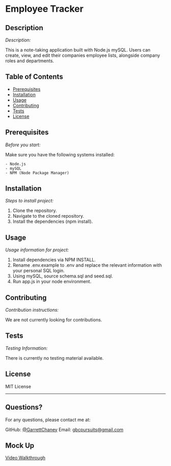 # Employee Tracker

## Description

_Description:_

This is a note-taking application built with Node.js mySQL. Users can create, view, and edit their companies employee lists, alongside company roles and departments.

## Table of Contents

- [Prerequisites](#prerequisites)
- [Installation](#installation)
- [Usage](#usage)
- [Contributing](#contributing)
- [Tests](#tests)
- [License](#license)

## Prerequisites

_Before you start:_

Make sure you have the following systems installed:

    - Node.js
    - mySQL
    - NPM (Node Package Manager)

## Installation

_Steps to install project:_

1.  Clone the repository.
2.  Navigate to the cloned repository.
3.  Install the dependencies (npm install).

## Usage

_Usage information for project:_

1. Install dependencies via NPM INSTALL.
2. Rename .env.example to .env and replace the relevant information with your personal SQL login.
3. Using mySQL, source schema.sql and seed.sql.
4. Run app.js in your node environment.

## Contributing

_Contribution instructions:_

We are not currently looking for contributions.

## Tests

_Testing Information:_

There is currently no testing material available.

## License

MIT License

---

## Questions?

For any questions, please contact me at:

GitHub: [@GarrettChaney](https://api.github.com/users/GarrettChaney)
Email: gbcpursuits@gmail.com

## Mock Up

[Video Walkthrough](https://drive.google.com/file/d/1LDmFQrHzOKLEbG4QfqjrvrrBAA96I9qY/view)
